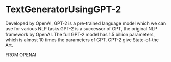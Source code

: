 # TextGeneratorUsingGPT-2
Developed by OpenAI, GPT-2 is a pre-trained language model which we can use for various NLP tasks.GPT-2 is a successor of GPT, the original NLP framework by OpenAI. The full GPT-2 model has 1.5 billion parameters, which is almost 10 times the parameters of GPT. GPT-2 give State-of-the Art.

FROM OPENAI
